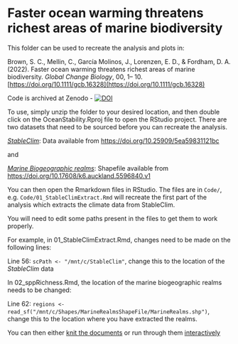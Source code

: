 # Faster ocean warming threatens richest areas of marine biodiversity

This folder can be used to recreate the analysis and plots in:

Brown, S. C., Mellin, C., García Molinos, J., Lorenzen, E. D., & Fordham, D. A. (2022). Faster ocean warming threatens richest areas of marine biodiversity. *Global Change Biology*, 00, 1– 10. [https://doi.org/10.1111/gcb.16328](https://doi.org/10.1111/gcb.16328)

Code is archived at Zenodo - [![DOI](https://zenodo.org/badge/508904203.svg)](https://zenodo.org/badge/latestdoi/508904203)

To use, simply unzip the folder to your desired location, and then double click on the OceanStability.Rproj file to open the RStudio project. There are two datasets that need to be sourced before you can recreate the analysis.

[*StableClim*](https://doi.org/10.1038/s41597-020-00663-3): Data available from https://doi.org/10.25909/5ea59831121bc

and 

[*Marine Biogeographic realms*](https://doi.org/10.1038/s41467-017-01121-2): Shapefile available from https://doi.org/10.17608/k6.auckland.5596840.v1

You can then open the Rmarkdown files in RStudio. The files are in `Code/`, e.g. `Code/01_StableClimExtract.Rmd` will recreate the first part of the analysis which extracts the climate data from StableClim.

You will need to edit some paths present in the files to get them to work properly. 

For example, in 01_StableClimExtract.Rmd, changes need to be made on the following lines:

Line 56: `scPath <- "/mnt/c/StableClim"`, change this to the location of the *StableClim* data

In 02_sppRichness.Rmd, the location of the marine biogeographic realms needs to be changed:

Line 62: `regions <- read_sf("/mnt/c/Shapes/MarineRealmsShapeFile/MarineRealms.shp")`, change this to the location where you have extracted the realms.

You can then either [knit the documents](https://rmarkdown.rstudio.com/articles_intro.html) or run through them [interactively](https://bookdown.org/yihui/rmarkdown/notebook.html#executing-code)
